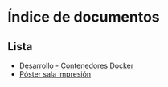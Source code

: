 # Índice de documentos

## Lista

* [Desarrollo - Contenedores Docker](documents/001-Miscelanias/Desarrollo.md)
* [Póster sala impresión](documents/001-Miscelanias/Poster-printer.md)


